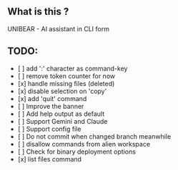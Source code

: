 ## What is this ?

UNIBEAR - AI assistant in CLI form

## TODO:

- [ ] add ':' character as command-key
- [ ] remove token counter for now
- [x] handle missing files (deleted)
- [x] disable selection on 'copy'
- [x] add 'quit' command
- [ ] Improve the banner
- [ ] Add help output as default
- [ ] Support Gemini and Claude
- [ ] Support config file
- [ ] Do not commit when changed branch meanwhile
- [ ] disallow commands from alien workspace
- [ ] Check for binary deployment options
- [x] list files command
